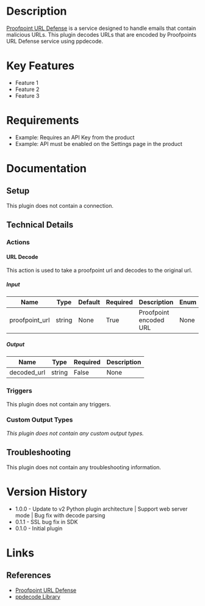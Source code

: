# Description

[Proofpoint URL Defense](https://www.proofpoint.com/us) is a service designed to handle emails that contain malicious URLs.
This plugin decodes URLs that are encoded by Proofpoints URL Defense service using ppdecode.

# Key Features

* Feature 1
* Feature 2
* Feature 3

# Requirements

* Example: Requires an API Key from the product
* Example: API must be enabled on the Settings page in the product

# Documentation

## Setup

This plugin does not contain a connection.

## Technical Details

### Actions

#### URL Decode

This action is used to take a proofpoint url and decodes to the original url.

##### Input

|Name|Type|Default|Required|Description|Enum|
|----|----|-------|--------|-----------|----|
|proofpoint_url|string|None|True|Proofpoint encoded URL|None|

##### Output

|Name|Type|Required|Description|
|----|----|--------|-----------|
|decoded_url|string|False|None|

### Triggers

This plugin does not contain any triggers.

### Custom Output Types

_This plugin does not contain any custom output types._

## Troubleshooting

This plugin does not contain any troubleshooting information.

# Version History

* 1.0.0 - Update to v2 Python plugin architecture | Support web server mode | Bug fix with decode parsing
* 0.1.1 - SSL bug fix in SDK
* 0.1.0 - Initial plugin

# Links

## References

* [Proofpoint URL Defense](https://www.proofpoint.com/us/products/targeted-attack-protection)
* [ppdecode Library](https://github.com/warquel/ppdecode)

